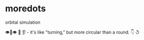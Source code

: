 # moredots
orbital simulation

👁️👃👁️
 👄  👂 - it's like "turning," but more circular than a round.
👇
 ↺
